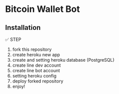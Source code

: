 # Bitcoin Wallet Bot

## Installation
:white_check_mark: STEP
1. fork this repository
2. create heroku new app
3. create and setting heroku database (PostgreSQL)
4. create line dev account
5. create line bot account
6. setting heroku config
7. deploy forked repository
8. enjoy!
